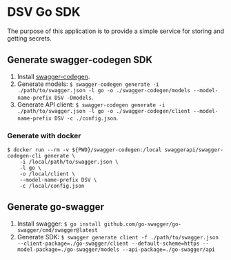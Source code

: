 # DSV Go SDK

The purpose of this application is to provide a simple service for storing and getting secrets.

## Generate swagger-codegen SDK

1. Install [swagger-codegen](https://github.com/swagger-api/swagger-codegen).
2. Generate models: `$ swagger-codegen generate -i ./path/to/swagger.json -l go -o ./swagger-codegen/models --model-name-prefix DSV -Dmodels`.
3. Generate API client: `$ swagger-codegen generate -i ./path/to/swagger.json -l go -o ./swagger-codegen/client --model-name-prefix DSV -c ./config.json`.

### Generate with docker

```
$ docker run --rm -v ${PWD}/swagger-codegen:/local swaggerapi/swagger-codegen-cli generate \
    -i /local/path/to/swagger.json \
    -l go \
    -o /local/client \
    --model-name-prefix DSV \
    -c /local/config.json
```

## Generate go-swagger

1. Install swagger: `$ go install github.com/go-swagger/go-swagger/cmd/swagger@latest`
2. Generate SDK: `$ swagger generate client -f ./path/to/swagger.json --client-package=./go-swagger/client --default-scheme=https --model-package=./go-swagger/models --api-package=./go-swagger/api`